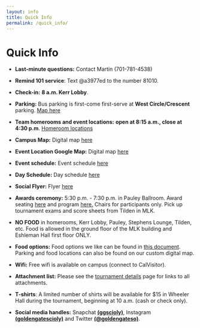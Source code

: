 ```yaml
---
layout: info
title: Quick Info
permalink: /quick_info/
---
```


# Quick Info

- **Last-minute questions:** Contact Martin (701-781-4538)

- **Remind 101 service**: Text @a3977ed to the number 81010.

- **Check-in:** **8 a.m. Kerr Lobby**. 

- **Parking:** Bus parking is first-come first-serve at **West Circle/Crescent** parking. [Map here](/doc/parking_map.pdf)

- **Team homerooms and event locations:** **open at 8:15 a.m., close at 4:30 p.m**. [Homeroom locations](/doc/maps_2020.pdf) 

- **Campus Map:** Digital map [here]( https://tinyurl.com/ggso20-map)

- **Event Location Google Map:** Digital map [here](https://statescioly.org/golden-gate/Map/EventMap?mId=98552995578380921)

- **Event schedule:** Event schedule [here](/doc/event_schedule.pdf) 

- **Day Schedule:** Day schedule [here](/doc/day_schedule.pdf) 

- **Social Flyer:** Flyer [here](/doc/social_flyer.pdf) 

- **Awards ceremony:** 5:30 p.m. - 7:30 p.m. in Pauley Ballroom. Award seating [here](/doc/awards_seating_2020.png) and program [here.](/doc/awards_program.pdf) Chairs for participants only. Pick up tournament exams and score sheets from Tilden in MLK.

- **NO FOOD** in homerooms, Kerr Lobby, Pauley, Stephens Lounge, Tilden, etc. Food is allowed in the ground floor of the MLK building and Eshleman Hall first floor ONLY.

- **Food options:** Food options we like can be found in [this document](/doc/food_options.pdf). Parking and food locations can also be found on our custom digital map. 

- **Wifi:** Free wifi is available on campus (connect to CalVisitor).

- **Attachment list:** Please see the [tournament details](/details/) page for links to all attachments.

- **T-shirts**: A limited number of shirts will be available for $15 in Wheeler Hall during the tournament, beginning at 10 a.m. (cash or check only).

- **Social media handles:** Snapchat **[(ggscioly)](https://snapchat.com/add/ggscioly)**, Instagram **[(goldengatescioly)](https://www.instagram.com/goldengatescioly/)** and Twitter **[(@goldengateso)](https://twitter.com/goldengateso)**. 
